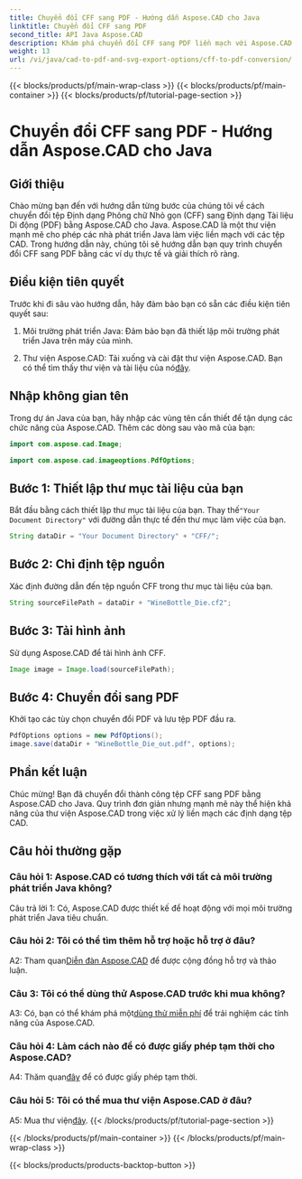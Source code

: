 ```yaml
---
title: Chuyển đổi CFF sang PDF - Hướng dẫn Aspose.CAD cho Java
linktitle: Chuyển đổi CFF sang PDF
second_title: API Java Aspose.CAD
description: Khám phá chuyển đổi CFF sang PDF liền mạch với Aspose.CAD cho Java. Các bước dễ dàng, kết quả đáng tin cậy.
weight: 13
url: /vi/java/cad-to-pdf-and-svg-export-options/cff-to-pdf-conversion/
---
```


{{< blocks/products/pf/main-wrap-class >}}
{{< blocks/products/pf/main-container >}}
{{< blocks/products/pf/tutorial-page-section >}}

# Chuyển đổi CFF sang PDF - Hướng dẫn Aspose.CAD cho Java

## Giới thiệu

Chào mừng bạn đến với hướng dẫn từng bước của chúng tôi về cách chuyển đổi tệp Định dạng Phông chữ Nhỏ gọn (CFF) sang Định dạng Tài liệu Di động (PDF) bằng Aspose.CAD cho Java. Aspose.CAD là một thư viện mạnh mẽ cho phép các nhà phát triển Java làm việc liền mạch với các tệp CAD. Trong hướng dẫn này, chúng tôi sẽ hướng dẫn bạn quy trình chuyển đổi CFF sang PDF bằng các ví dụ thực tế và giải thích rõ ràng.

## Điều kiện tiên quyết

Trước khi đi sâu vào hướng dẫn, hãy đảm bảo bạn có sẵn các điều kiện tiên quyết sau:

1. Môi trường phát triển Java: Đảm bảo bạn đã thiết lập môi trường phát triển Java trên máy của mình.

2.  Thư viện Aspose.CAD: Tải xuống và cài đặt thư viện Aspose.CAD. Bạn có thể tìm thấy thư viện và tài liệu của nó[đây](https://releases.aspose.com/cad/java/).

## Nhập không gian tên

Trong dự án Java của bạn, hãy nhập các vùng tên cần thiết để tận dụng các chức năng của Aspose.CAD. Thêm các dòng sau vào mã của bạn:

```java
import com.aspose.cad.Image;

import com.aspose.cad.imageoptions.PdfOptions;
```

## Bước 1: Thiết lập thư mục tài liệu của bạn

 Bắt đầu bằng cách thiết lập thư mục tài liệu của bạn. Thay thế`"Your Document Directory"` với đường dẫn thực tế đến thư mục làm việc của bạn.

```java
String dataDir = "Your Document Directory" + "CFF/";
```

## Bước 2: Chỉ định tệp nguồn

Xác định đường dẫn đến tệp nguồn CFF trong thư mục tài liệu của bạn.

```java
String sourceFilePath = dataDir + "WineBottle_Die.cf2";
```

## Bước 3: Tải hình ảnh

Sử dụng Aspose.CAD để tải hình ảnh CFF.

```java
Image image = Image.load(sourceFilePath);
```

## Bước 4: Chuyển đổi sang PDF

Khởi tạo các tùy chọn chuyển đổi PDF và lưu tệp PDF đầu ra.

```java
PdfOptions options = new PdfOptions();
image.save(dataDir + "WineBottle_Die_out.pdf", options);
```

## Phần kết luận

Chúc mừng! Bạn đã chuyển đổi thành công tệp CFF sang PDF bằng Aspose.CAD cho Java. Quy trình đơn giản nhưng mạnh mẽ này thể hiện khả năng của thư viện Aspose.CAD trong việc xử lý liền mạch các định dạng tệp CAD.

## Câu hỏi thường gặp

### Câu hỏi 1: Aspose.CAD có tương thích với tất cả môi trường phát triển Java không?

Câu trả lời 1: Có, Aspose.CAD được thiết kế để hoạt động với mọi môi trường phát triển Java tiêu chuẩn.

### Câu hỏi 2: Tôi có thể tìm thêm hỗ trợ hoặc hỗ trợ ở đâu?

 A2: Tham quan[Diễn đàn Aspose.CAD](https://forum.aspose.com/c/cad/19) để được cộng đồng hỗ trợ và thảo luận.

### Câu 3: Tôi có thể dùng thử Aspose.CAD trước khi mua không?

 A3: Có, bạn có thể khám phá một[dùng thử miễn phí](https://releases.aspose.com/) để trải nghiệm các tính năng của Aspose.CAD.

### Câu hỏi 4: Làm cách nào để có được giấy phép tạm thời cho Aspose.CAD?

 A4: Thăm quan[đây](https://purchase.aspose.com/temporary-license/) để có được giấy phép tạm thời.

### Câu hỏi 5: Tôi có thể mua thư viện Aspose.CAD ở đâu?

 A5: Mua thư viện[đây](https://purchase.aspose.com/buy).
{{< /blocks/products/pf/tutorial-page-section >}}

{{< /blocks/products/pf/main-container >}}
{{< /blocks/products/pf/main-wrap-class >}}

{{< blocks/products/products-backtop-button >}}
